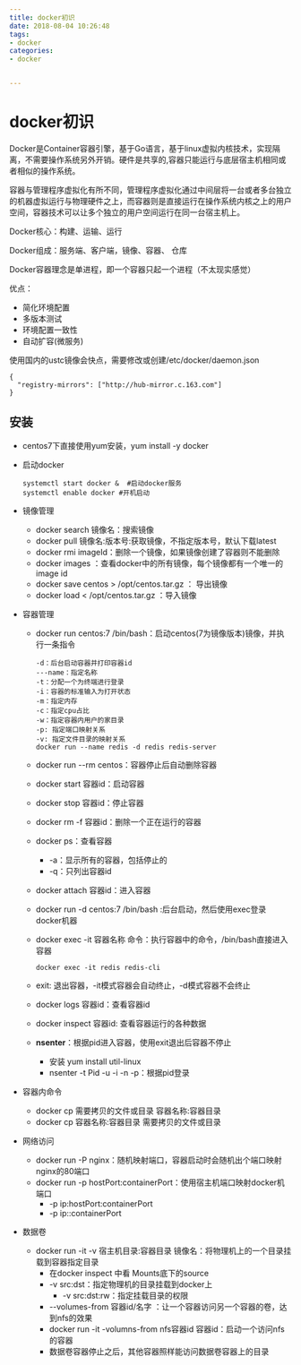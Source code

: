 ```yaml
---
title: docker初识
date: 2018-08-04 10:26:48
tags:
- docker
categories:
- docker


---
```


# docker初识

Docker是Container容器引擎，基于Go语言，基于linux虚拟内核技术，实现隔离，不需要操作系统另外开销。硬件是共享的,容器只能运行与底层宿主机相同或者相似的操作系统。

容器与管理程序虚拟化有所不同，管理程序虚拟化通过中间层将一台或者多台独立的机器虚拟运行与物理硬件之上，而容器则是直接运行在操作系统内核之上的用户空间，容器技术可以让多个独立的用户空间运行在同一台宿主机上。 

Docker核心：构建、运输、运行

Docker组成：服务端、客户端，镜像、容器、 仓库

Docker容器理念是单进程，即一个容器只起一个进程（不太现实感觉）

优点：

- 简化环境配置
- 多版本测试
- 环境配置一致性
- 自动扩容(微服务)

使用国内的ustc镜像会快点，需要修改或创建/etc/docker/daemon.json

```properties
{
  "registry-mirrors": ["http://hub-mirror.c.163.com"]
}
```

## 安装

- centos7下直接使用yum安装，yum install -y docker

- 启动docker

  ```shell
  systemctl start docker &  #启动docker服务
  systemctl enable docker #开机启动
  ```

- 镜像管理

  - docker search  镜像名：搜索镜像
  - docker pull 镜像名:版本号:获取镜像，不指定版本号，默认下载latest
  - docker rmi imageId：删除一个镜像，如果镜像创建了容器则不能删除
  - docker images ：查看docker中的所有镜像，每个镜像都有一个唯一的image id
  - docker save centos > /opt/centos.tar.gz ： 导出镜像
  - docker load < /opt/centos.tar.gz ：导入镜像

- 容器管理

   - docker run centos:7 /bin/bash：启动centos(7为镜像版本)镜像，并执行一条指令

     ```properties
     -d：后台启动容器并打印容器id
     ---name：指定名称
     -t：分配一个为终端进行登录
     -i：容器的标准输入为打开状态
     -m：指定内存
     -c：指定cpu占比
     -w：指定容器内用户的家目录
     -p: 指定端口映射关系
     -v: 指定文件目录的映射关系
     docker run --name redis -d redis redis-server
     ```

   - docker run --rm  centos：容器停止后自动删除容器 

   - docker start 容器id：启动容器

   - docker stop 容器id：停止容器

   - docker rm -f 容器id：删除一个正在运行的容器

   - docker ps：查看容器
     - -a：显示所有的容器，包括停止的
     - -q：只列出容器id

   - docker attach 容器id：进入容器

   - docker run -d centos:7 /bin/bash :后台启动，然后使用exec登录docker机器

   - docker exec -it 容器名称 命令：执行容器中的命令，/bin/bash直接进入容器

     ```
     docker exec -it redis redis-cli
     ```

   - exit: 退出容器，-it模式容器会自动终止，-d模式容器不会终止

   - docker logs 容器id：查看容器id

   - docker inspect 容器id: 查看容器运行的各种数据

   - **nsenter**：根据pid进入容器，使用exit退出后容器不停止
     - 安装 yum install util-linux
     - nsenter -t Pid -u -i -n -p：根据pid登录

- 容器内命令
     - docker cp 需要拷贝的文件或目录 容器名称:容器目录
     - docker cp 容器名称:容器目录 需要拷贝的文件或目录

- 网络访问
     - docker run -P nginx：随机映射端口，容器启动时会随机出个端口映射nginx的80端口
     - docker run -p hostPort:containerPort：使用宿主机端口映射docker机端口
       - -p ip:hostPort:containerPort
       - -p ip::containerPort

- 数据卷

   - docker run -it -v 宿主机目录:容器目录 镜像名：将物理机上的一个目录挂载到容器指定目录
      - 在docker inspect 中看 Mounts底下的source
      - -v src:dst：指定物理机的目录挂载到docker上
        - -v src:dst:rw：指定挂载目录的权限
      - --volumes-from 容器id/名字 ：让一个容器访问另一个容器的卷，达到nfs的效果
      - docker run -it -volumns-from nfs容器id 容器id：启动一个访问nfs的容器
      - 数据卷容器停止之后，其他容器照样能访问数据卷容器上的目录
